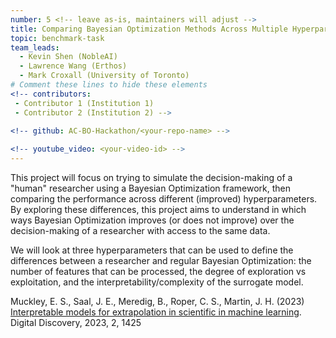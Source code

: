 ```yaml
---
number: 5 <!-- leave as-is, maintainers will adjust -->
title: Comparing Bayesian Optimization Methods Across Multiple Hyperparameters Against Simulated "Human" Decision-making
topic: benchmark-task
team_leads: 
  - Kevin Shen (NobleAI)
  - Lawrence Wang (Erthos)
  - Mark Croxall (University of Toronto)
# Comment these lines to hide these elements
<!-- contributors:
 - Contributor 1 (Institution 1)
 - Contributor 2 (Institution 2) -->
 
<!-- github: AC-BO-Hackathon/<your-repo-name> -->

<!-- youtube_video: <your-video-id> -->
---
```


This project will focus on trying to simulate the decision-making of a "human" researcher using a Bayesian Optimization framework, then comparing the performance across different (improved) hyperparameters. By exploring these differences, this project aims to understand in which ways Bayesian Optimization improves (or does not improve) over the decision-making of a researcher with access to the same data.

We will look at three hyperparameters that can be used to define the differences between a researcher and regular Bayesian Optimization: the number of features that can be processed, the degree of exploration vs exploitation, and the interpretability/complexity of the surrogate model.

Muckley, E. S., Saal, J. E., Meredig, B., Roper, C. S., Martin, J. H. (2023) [Interpretable models for extrapolation in scientific in machine learning](https://pubs.rsc.org/en/content/articlepdf/2023/dd/d3dd00082f). Digital Discovery, 2023, 2, 1425

